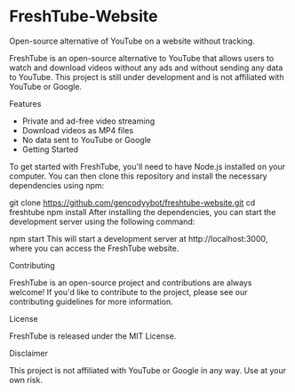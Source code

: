 # FreshTube-Website
Open-source alternative of YouTube on a website without tracking.

FreshTube is an open-source alternative to YouTube that allows users to watch and download videos without any ads and without sending any data to YouTube. This project is still under development and is not affiliated with YouTube or Google.

Features

* Private and ad-free video streaming
* Download videos as MP4 files
* No data sent to YouTube or Google
* Getting Started

To get started with FreshTube, you'll need to have Node.js installed on your computer. You can then clone this repository and install the necessary dependencies using npm:


git clone https://github.com/gencodyybot/freshtube-website.git
cd freshtube
npm install
After installing the dependencies, you can start the development server using the following command:


npm start
This will start a development server at http://localhost:3000, where you can access the FreshTube website.

Contributing

FreshTube is an open-source project and contributions are always welcome! If you'd like to contribute to the project, please see our contributing guidelines for more information.

License

FreshTube is released under the MIT License.

Disclaimer

This project is not affiliated with YouTube or Google in any way. Use at your own risk.


